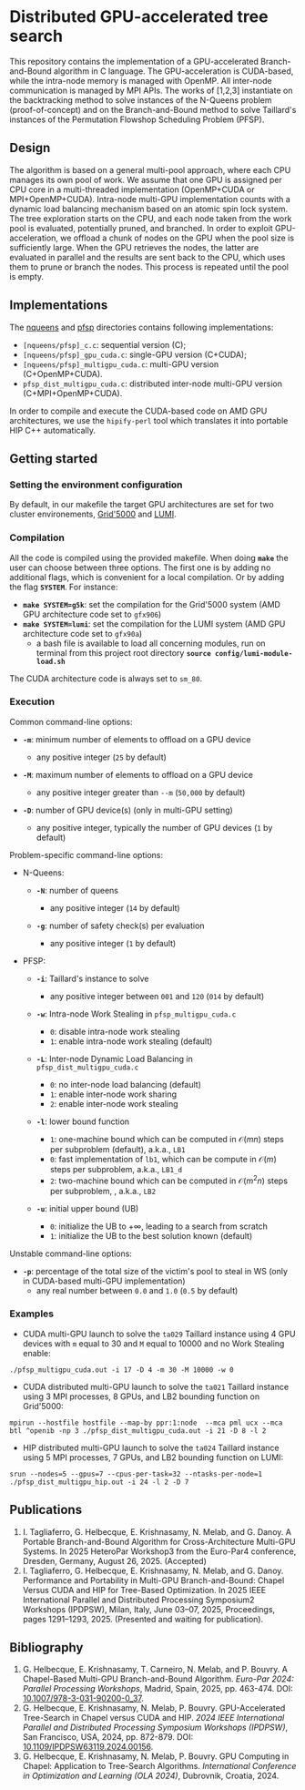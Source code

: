 # Distributed GPU-accelerated tree search

This repository contains the implementation of a GPU-accelerated Branch-and-Bound algorithm in C language.
The GPU-acceleration is CUDA-based, while the intra-node memory is managed with OpenMP. All inter-node communication is managed by MPI APIs.
The works of [1,2,3] instantiate on the backtracking method to solve instances of the N-Queens problem (proof-of-concept) and on the Branch-and-Bound method to solve Taillard's instances of the Permutation Flowshop Scheduling Problem (PFSP).

## Design

The algorithm is based on a general multi-pool approach, where each CPU manages its own pool of work.
We assume that one GPU is assigned per CPU core in a multi-threaded implementation (OpenMP+CUDA or MPI+OpenMP+CUDA).
Intra-node multi-GPU implementation counts with a dynamic load balancing mechanism based on an atomic spin lock system.
The tree exploration starts on the CPU, and each node taken from the work pool is evaluated, potentially pruned, and branched.
In order to exploit GPU-acceleration, we offload a chunk of nodes on the GPU when the pool size is sufficiently large.
When the GPU retrieves the nodes, the latter are evaluated in parallel and the results are sent back to the CPU, which uses them to prune or branch the nodes.
This process is repeated until the pool is empty.

## Implementations

The [nqueens](./nqueens/) and [pfsp](./pfsp/) directories contains following implementations:
- `[nqueens/pfsp]_c.c`: sequential version (C);
- `[nqueens/pfsp]_gpu_cuda.c`: single-GPU version (C+CUDA);
- `[nqueens/pfsp]_multigpu_cuda.c`: multi-GPU version (C+OpenMP+CUDA).
- `pfsp_dist_multigpu_cuda.c`: distributed inter-node multi-GPU version (C+MPI+OpenMP+CUDA).

In order to compile and execute the CUDA-based code on AMD GPU architectures, we use the `hipify-perl` tool which translates it into portable HIP C++ automatically.

## Getting started

### Setting the environment configuration

By default, in our makefile the target GPU architectures are set for two cluster environements, [Grid'5000](https://www.grid5000.fr/) and [LUMI](https://www.lumi-supercomputer.eu/).

### Compilation

All the code is compiled using the provided makefile. When doing **`make`** the user can choose between three options. The first one is by adding no additional flags, which is convenient for a local compilation. Or by adding the flag **`SYSTEM`**. For instance:
- **`make SYSTEM=g5k`**: set the compilation for the Grid'5000 system (AMD GPU architecture code set to `gfx906`)
- **`make SYSTEM=lumi`**: set the compilation for the LUMI system (AMD GPU architecture code set to `gfx90a`)
  - a bash file is available to load all concerning modules, run on terminal from this project root directory **`source config/lumi-module-load.sh`**

The CUDA architecture code is always set to `sm_80`.

### Execution

Common command-line options:
- **`-m`**: minimum number of elements to offload on a GPU device
  - any positive integer (`25` by default)

- **`-M`**: maximum number of elements to offload on a GPU device
  - any positive integer greater than `--m` (`50,000` by default)

- **`-D`**: number of GPU device(s) (only in multi-GPU setting)
  - any positive integer, typically the number of GPU devices (`1` by default)

Problem-specific command-line options:
- N-Queens:
  - **`-N`**: number of queens
    - any positive integer (`14` by default)

  - **`-g`**: number of safety check(s) per evaluation
    - any positive integer (`1` by default)

- PFSP:
  - **`-i`**: Taillard's instance to solve
    - any positive integer between `001` and `120` (`014` by default)

  - **`-w`**: Intra-node Work Stealing in `pfsp_multigpu_cuda.c`
    - `0`: disable intra-node work stealing
    - `1`: enable intra-node work stealing (default)

  - **`-L`**: Inter-node Dynamic Load Balancing in `pfsp_dist_multigpu_cuda.c`
    - `0`: no inter-node load balancing (default)
    - `1`: enable inter-node work sharing
    - `2`: enable inter-node work stealing


  <!-- TODO: give references -->
  - **`-l`**: lower bound function
    - `1`: one-machine bound which can be computed in $\mathcal{O}(mn)$ steps per subproblem (default), a.k.a., `LB1`
    - `0`: fast implementation of `lb1`, which can be compute in $\mathcal{O}(m)$ steps per subproblem, a.k.a., `LB1_d`
    - `2`: two-machine bound which can be computed in $\mathcal{O}(m^2n)$ steps per subproblem, , a.k.a., `LB2`
    <!-- a two-machine bound which relies on the exact resolution of two-machine problems obtained by relaxing capacity constraints on all machines, with the exception of a pair of machines \(M<sub>u</sub>,M<sub>v</sub>\)<sub>1<=u<v<=m</sub>, and taking the maximum over all $\frac{m(m-1)}{2}$ machine-pairs. It can be computed in $\mathcal{O}(m^2n)$ steps per subproblem. -->

  - **`-u`**: initial upper bound (UB)
    - `0`: initialize the UB to $+\infty$, leading to a search from scratch
    - `1`: initialize the UB to the best solution known (default)

Unstable command-line options:
- **`-p`**: percentage of the total size of the victim's pool to steal in WS (only in CUDA-based multi-GPU implementation)
  - any real number between `0.0` and `1.0` (`0.5` by default)

### Examples

- CUDA multi-GPU launch to solve the `ta029` Taillard instance using 4 GPU devices with `m` equal to 30 and `M` equal to 10000 and no Work Stealing enable:
```
./pfsp_multigpu_cuda.out -i 17 -D 4 -m 30 -M 10000 -w 0
```
- CUDA distributed multi-GPU launch to solve the `ta021` Taillard instance using 3 MPI processes, 8 GPUs, and LB2 bounding function on Grid'5000:
```
mpirun --hostfile hostfile --map-by ppr:1:node  --mca pml ucx --mca btl ^openib -np 3 ./pfsp_dist_multigpu_cuda.out -i 21 -D 8 -l 2
```
- HIP distributed multi-GPU launch to solve the `ta024` Taillard instance using 5 MPI processes, 7 GPUs, and LB2 bounding function on LUMI:
```
srun --nodes=5 --gpus=7 --cpus-per-task=32 --ntasks-per-node=1 ./pfsp_dist_multigpu_hip.out -i 24 -l 2 -D 7
```

## Publications

1. I. Tagliaferro, G. Helbecque, E. Krishnasamy, N. Melab, and G. Danoy. A Portable Branch-and-Bound Algorithm for Cross-Architecture Multi-GPU Systems. In 2025 HeteroPar Workshop3 from the Euro-Par4 conference, Dresden, Germany, August 26, 2025. (Accepted)
2. I. Tagliaferro, G. Helbecque, E. Krishnasamy, N. Melab, and G. Danoy. Performance and Portability in Multi-GPU Branch-and-Bound: Chapel Versus CUDA and HIP for Tree-Based Optimization. In 2025 IEEE International Parallel and Distributed Processing Symposium2 Workshops (IPDPSW), Milan, Italy, June 03–07, 2025, Proceedings, pages 1291–1293, 2025. (Presented and waiting for publication).

## Bibliography

1. G. Helbecque, E. Krishnasamy, T. Carneiro, N. Melab, and P. Bouvry. A Chapel-Based Multi-GPU Branch-and-Bound Algorithm. *Euro-Par 2024: Parallel Processing Workshops*, Madrid, Spain, 2025, pp. 463-474. DOI: [10.1007/978-3-031-90200-0_37](https://doi.org/10.1007/978-3-031-90200-0_37).
2. G. Helbecque, E. Krishnasamy, N. Melab, P. Bouvry. GPU-Accelerated Tree-Search in Chapel versus CUDA and HIP. *2024 IEEE International Parallel and Distributed Processing Symposium Workshops (IPDPSW)*, San Francisco, USA, 2024, pp. 872-879. DOI: [10.1109/IPDPSW63119.2024.00156](https://doi.org/10.1109/IPDPSW63119.2024.00156).
3. G. Helbecque, E. Krishnasamy, N. Melab, P. Bouvry. GPU Computing in Chapel: Application to Tree-Search Algorithms. *International Conference in Optimization and Learning (OLA 2024)*, Dubrovnik, Croatia, 2024.